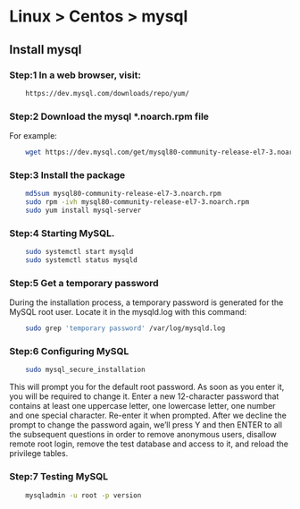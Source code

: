# Linux > Centos > mysql

## Install mysql

### Step:1 In a web browser, visit:
``` bash
    https://dev.mysql.com/downloads/repo/yum/ 
```
### Step:2 Download the mysql *.noarch.rpm file
For example:
```bash
    wget https://dev.mysql.com/get/mysql80-community-release-el7-3.noarch.rpm
```

### Step:3 Install the package

```bash
    md5sum mysql80-community-release-el7-3.noarch.rpm
    sudo rpm -ivh mysql80-community-release-el7-3.noarch.rpm
    sudo yum install mysql-server
```     
### Step:4 Starting MySQL.

```bash
    sudo systemctl start mysqld
    sudo systemctl status mysqld 
```

### Step:5 Get a temporary password
During the installation process, a temporary password is generated for the MySQL root user.
Locate it in the mysqld.log with this command:

```bash
    sudo grep 'temporary password' /var/log/mysqld.log
```

### Step:6 Configuring MySQL

```bash
    sudo mysql_secure_installation
  ```  
This will prompt you for the default root password.
 As soon as you enter it, you will be required to change it.
 Enter a new 12-character password that contains at least one uppercase letter, one lowercase letter, one number and one special character.
 Re-enter it when prompted.
 After we decline the prompt to change the password again, we’ll press Y and then ENTER to all the subsequent questions in order to remove anonymous users, disallow remote root login, remove the test database and access to it, and reload the privilege tables.
 

### Step:7 Testing MySQL

```bash
    mysqladmin -u root -p version
```
